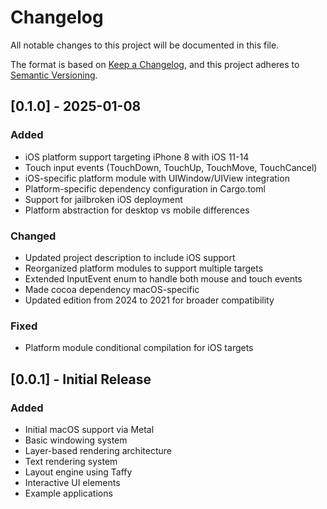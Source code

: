# Changelog

All notable changes to this project will be documented in this file.

The format is based on [Keep a Changelog](https://keepachangelog.com/en/1.0.0/),
and this project adheres to [Semantic Versioning](https://semver.org/spec/v2.0.0.html).

## [0.1.0] - 2025-01-08

### Added
- iOS platform support targeting iPhone 8 with iOS 11-14
- Touch input events (TouchDown, TouchUp, TouchMove, TouchCancel)
- iOS-specific platform module with UIWindow/UIView integration
- Platform-specific dependency configuration in Cargo.toml
- Support for jailbroken iOS deployment
- Platform abstraction for desktop vs mobile differences

### Changed
- Updated project description to include iOS support
- Reorganized platform modules to support multiple targets
- Extended InputEvent enum to handle both mouse and touch events
- Made cocoa dependency macOS-specific
- Updated edition from 2024 to 2021 for broader compatibility

### Fixed
- Platform module conditional compilation for iOS targets

## [0.0.1] - Initial Release

### Added
- Initial macOS support via Metal
- Basic windowing system
- Layer-based rendering architecture
- Text rendering system
- Layout engine using Taffy
- Interactive UI elements
- Example applications
